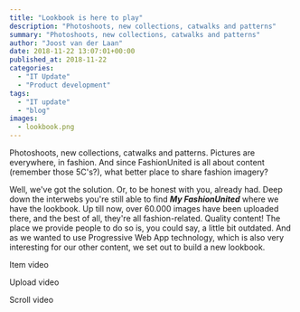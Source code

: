 ```yaml
---
title: "Lookbook is here to play"
description: "Photoshoots, new collections, catwalks and patterns"
summary: "Photoshoots, new collections, catwalks and patterns"
author: "Joost van der Laan"
date: 2018-11-22 13:07:01+00:00
published_at: 2018-11-22
categories:
  - "IT Update"
  - "Product development"
tags:
  - "IT update"
  - "blog"
images:
  - lookbook.png
---
```


Photoshoots, new collections, catwalks and patterns. Pictures are everywhere, in
fashion. And since FashionUnited is all about content (remember those 5C's?),
what better place to share fashion imagery?

Well, we've got the solution. Or, to be honest with you, already had. Deep down
the interwebs you're still able to find _**My FashionUnited**_ where we have the
lookbook. Up till now, over 60.000 images have been uploaded there, and the best
of all, they're all fashion-related. Quality content! The place we provide
people to do so is, you could say, a little bit outdated. And as we wanted to
use Progressive Web App technology, which is also very interesting for our other
content, we set out to build a new lookbook.

Item video

Upload video

Scroll video
